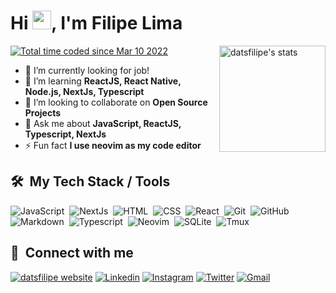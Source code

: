 <h1 align="left">Hi <img src="https://raw.githubusercontent.com/kaueMarques/kaueMarques/master/hi.gif" height="30px">, I'm Filipe Lima</h1>
<a href="https://wakatime.com/@14a51411-4661-4f6f-80ac-9c0c00416f17"><img src="https://wakatime.com/badge/user/14a51411-4661-4f6f-80ac-9c0c00416f17.svg" alt="Total time coded since Mar 10 2022" /></a>
<img align="right" height="170em" src="https://github-readme-stats.vercel.app/api?username=datsfilipe&show_icons=true&border_radius=0&theme=dark" alt="datsfilipe's stats"/>

- 🔭 I’m currently looking for job!
- 🌱 I’m learning **ReactJS, React Native, Node.js, NextJs, Typescript**
- 👯 I’m looking to collaborate on **Open Source Projects**
- 💬 Ask me about **JavaScript, ReactJS, Typescript, NextJs**
- ⚡ Fun fact **I use neovim as my code editor**

## 🛠 &nbsp;My Tech Stack / Tools

![JavaScript](https://img.shields.io/badge/-JavaScript-070707?style=flat-square&logo=javascript)&nbsp;
![NextJs](https://img.shields.io/badge/-Next.js-070707?style=flat-square&logo=next.js)&nbsp;
![HTML](https://img.shields.io/badge/-HTML-070707?style=flat-square&logo=HTML5)&nbsp;
![CSS](https://img.shields.io/badge/-CSS-070707?style=flat-square&logo=CSS3&logoColor=1572B6)&nbsp;
![React](https://img.shields.io/badge/-React-070707?style=flat-square&logo=react)&nbsp;
![Git](https://img.shields.io/badge/-Git-070707?style=flat-square&logo=git)&nbsp;
![GitHub](https://img.shields.io/badge/-GitHub-070707?style=flat-square&logo=github)&nbsp;
![Markdown](https://img.shields.io/badge/-Markdown-070707?style=flat-square&logo=markdown)&nbsp;
![Typescript](https://img.shields.io/badge/-Typescript-070707?style=flat-square&logo=typescript)&nbsp;
![Neovim](https://img.shields.io/badge/-Neovim-070707?style=flat-square&logo=neovim)&nbsp;
![SQLite](https://img.shields.io/badge/-SQLite-070707?style=flat-square&logo=sqlite)&nbsp;
![Tmux](https://img.shields.io/badge/-Tmux-070707?style=flat-square&logo=tmux&logoColor=5ebc64)&nbsp;

## 👥 &nbsp;Connect with me

<a target="_blank" href="https://datsfilipe.dev"><img src="https://img.shields.io/badge/-datsfilipe.dev-070707?style=flat-square&logo=next.js&logoColor=fafafa" alt="datsfilipe website" /></a>
<a target="_blank" href="https://www.linkedin.com/in/datsfilipe"><img src="https://img.shields.io/badge/-Linkedin-070707?style=flat-square&logo=linkedin&logoColor=0077b5" alt="Linkedin" /></a>
<a target="_blank" href="https://www.instagram.com/datsfilipe"><img src="https://img.shields.io/badge/-Instagram-070707?style=flat-square&logo=instagram" alt="Instagram" /></a>
<a target="_blank" href="https://www.twitter.com/datsfilipe1"><img src="https://img.shields.io/badge/-Twitter-070707?style=flat-square&logo=twitter" alt="Twitter" /></a>
<a target="_blank" href="mailto:datsfilipe.dev@gmail.com"><img src="https://img.shields.io/badge/-Gmail-070707?style=flat-square&logo=gmail" alt="Gmail" /></a>
